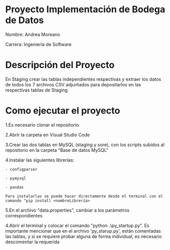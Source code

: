 # Proyecto Implementación de Bodega de Datos
Nombre: Andrea Moreano 

Carrera: Ingeniería de Software

# Descripción del Proyecto
En Staging crear las tablas independientes respectivas y extraer los datos de todos los 7 archivos CSV adjuntados para depositarlos en las respectivas tablas de Staging

# Como ejecutar el proyecto
1.Es necesario clonar el repositorio

2.Abrir la carpeta en Visual Studio Code

3.Crear las dos tablas en MySQL (staging y sore), con los scripts subidos al repositorio en la carpeta "Base de datos MySQL"

4.Instalar las siguientes librerías:

    - configparser
    
    - pymysql
    
    - pandas
    
    Para instalarlas se puede hacer directamente desde el terminal con el comando "pip install <nombreLibrería>
    
5.En el archivo "data.properties", cambiar a los parámetros correspondientes     

4.Abrir el terminal y colocar el comando "python  .\py_startup.py". Es importante mencionar que en el archivo 'py_starup.py', están comentadas las tablas, y si se requiere probar alguna de forma individual, es necesario descomentar la requerida    
